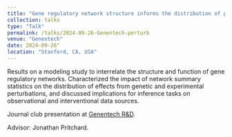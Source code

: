 ```yaml
---
title: "Gene regulatory network structure informs the distribution of perturbation effects"
collection: talks
type: "Talk"
permalink: /talks/2024-09-26-Genentech-perturb
venue: "Genentech"
date: 2024-09-26"
location: "Stanford, CA, USA"
---
```


Results on a modeling study to interrelate the structure and function of gene regulatory networks. Characterized the impact of network summary statistics on the distribution of effects from genetic and experimental perturbations, and discussed implications for inference tasks on observational and interventional data sources. 

Journal club presentation at [Genentech R&D](https://www.roche.com/innovation/structure/genentech).
 
Advisor: Jonathan Pritchard. 


